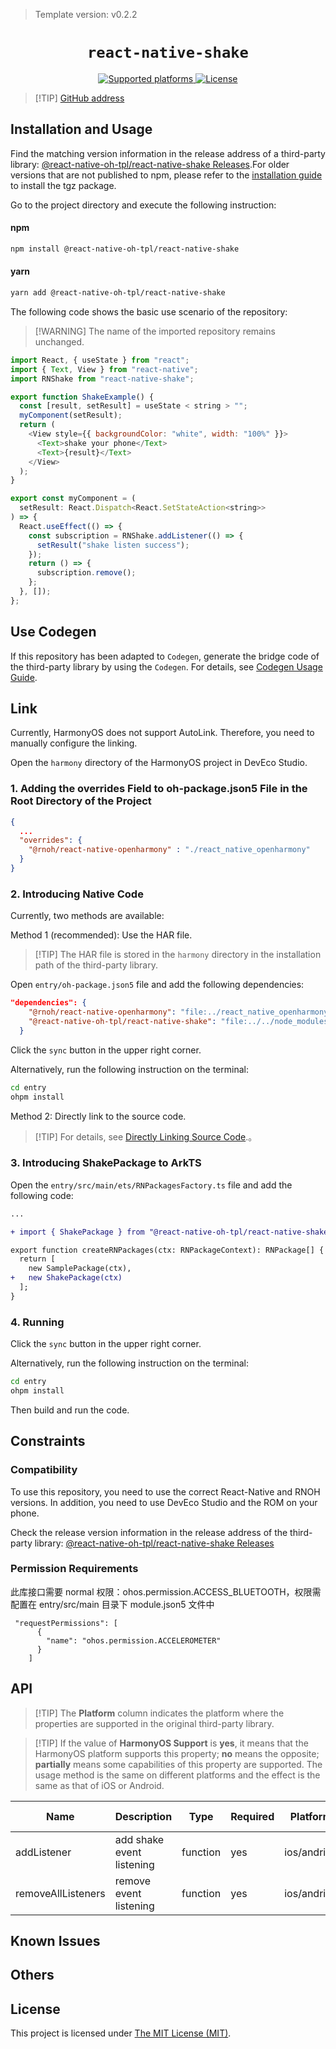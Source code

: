 > Template version: v0.2.2

<p align="center">
  <h1 align="center"> <code>react-native-shake</code> </h1>
</p>
<p align="center">
    <a href="https://github.com/Doko-Demo-Doa/react-native-shake">
        <img src="https://img.shields.io/badge/platforms-android%20|%20ios%20|%20harmony%20-lightgrey.svg" alt="Supported platforms" />
    </a>
    <a href="https://github.com/Doko-Demo-Doa/react-native-shake/blob/main/LICENSE">
        <img src="https://img.shields.io/badge/license-MIT-green.svg" alt="License" />
    </a>
</p>

> [!TIP] [GitHub address](https://github.com/react-native-oh-library/react-native-shake)

## Installation and Usage

Find the matching version information in the release address of a third-party library: [@react-native-oh-tpl/react-native-shake Releases](https://github.com/react-native-oh-library/react-native-shake/releases).For older versions that are not published to npm, please refer to the [installation guide](/en/tgz-usage-en.md) to install the tgz package.

Go to the project directory and execute the following instruction:



<!-- tabs:start -->

#### **npm**

```bash
npm install @react-native-oh-tpl/react-native-shake
```

#### **yarn**

```bash
yarn add @react-native-oh-tpl/react-native-shake
```

<!-- tabs:end -->

The following code shows the basic use scenario of the repository:

> [!WARNING] The name of the imported repository remains unchanged.

```js
import React, { useState } from "react";
import { Text, View } from "react-native";
import RNShake from "react-native-shake";

export function ShakeExample() {
  const [result, setResult] = useState < string > "";
  myComponent(setResult);
  return (
    <View style={{ backgroundColor: "white", width: "100%" }}>
      <Text>shake your phone</Text>
      <Text>{result}</Text>
    </View>
  );
}

export const myComponent = (
  setResult: React.Dispatch<React.SetStateAction<string>>
) => {
  React.useEffect(() => {
    const subscription = RNShake.addListener(() => {
      setResult("shake listen success");
    });
    return () => {
      subscription.remove();
    };
  }, []);
};
```

## Use Codegen

If this repository has been adapted to `Codegen`, generate the bridge code of the third-party library by using the `Codegen`. For details, see [Codegen Usage Guide](/en/codegen.md).

## Link

Currently, HarmonyOS does not support AutoLink. Therefore, you need to manually configure the linking.

Open the `harmony` directory of the HarmonyOS project in DevEco Studio.

### 1. Adding the overrides Field to oh-package.json5 File in the Root Directory of the Project

```json
{
  ...
  "overrides": {
    "@rnoh/react-native-openharmony" : "./react_native_openharmony"
  }
}
```

### 2. Introducing Native Code

Currently, two methods are available:

Method 1 (recommended): Use the HAR file.

> [!TIP] The HAR file is stored in the `harmony` directory in the installation path of the third-party library.

Open `entry/oh-package.json5` file and add the following dependencies:

```json
"dependencies": {
    "@rnoh/react-native-openharmony": "file:../react_native_openharmony",
    "@react-native-oh-tpl/react-native-shake": "file:../../node_modules/@react-native-oh-tpl/react-native-shake/harmony/shake_package.har"
  }
```

Click the `sync` button in the upper right corner.

Alternatively, run the following instruction on the terminal:

```bash
cd entry
ohpm install
```

Method 2: Directly link to the source code.

> [!TIP] For details, see [Directly Linking Source Code](/en/link-source-code.md).。

### 3. Introducing ShakePackage to ArkTS

Open the `entry/src/main/ets/RNPackagesFactory.ts` file and add the following code:

```diff
...

+ import { ShakePackage } from "@react-native-oh-tpl/react-native-shake/ts";

export function createRNPackages(ctx: RNPackageContext): RNPackage[] {
  return [
    new SamplePackage(ctx),
+   new ShakePackage(ctx)
  ];
}
```

### 4. Running

Click the `sync` button in the upper right corner.

Alternatively, run the following instruction on the terminal:

```bash
cd entry
ohpm install
```

Then build and run the code.

## Constraints

### Compatibility

To use this repository, you need to use the correct React-Native and RNOH versions. In addition, you need to use DevEco Studio and the ROM on your phone.

Check the release version information in the release address of the third-party library: [@react-native-oh-tpl/react-native-shake Releases](https://github.com/react-native-oh-library/react-native-shake/releases)

### Permission Requirements

此库接口需要 normal 权限：ohos.permission.ACCESS_BLUETOOTH，权限需配置在 entry/src/main 目录下 module.json5 文件中

```
 "requestPermissions": [
      {
        "name": "ohos.permission.ACCELEROMETER"
      }
    ]
```

## API

> [!TIP] The **Platform** column indicates the platform where the properties are supported in the original third-party library.

> [!TIP] If the value of **HarmonyOS Support** is **yes**, it means that the HarmonyOS platform supports this property; **no** means the opposite; **partially** means some capabilities of this property are supported. The usage method is the same on different platforms and the effect is the same as that of iOS or Android.

| Name               | Description               | Type     | Required | Platform    | HarmonyOS Support |
| ------------------ | ------------------------- | -------- | -------- | ----------- | ----------------- |
| addListener        | add shake event listening | function | yes      | ios/andriod | yes               |
| removeAllListeners | remove event listening    | function | yes      | ios/andriod | yes               |

## Known Issues

## Others

## License

This project is licensed under [The MIT License (MIT)](https://github.com/Doko-Demo-Doa/react-native-shake/blob/main/LICENSE).
